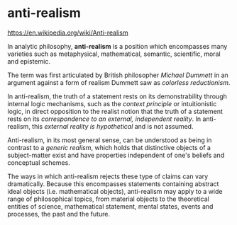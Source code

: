 # anti-realism

https://en.wikipedia.org/wiki/Anti-realism

In analytic philosophy, **anti-realism** is a position which encompasses many varieties such as metaphysical, mathematical, semantic, scientific, moral and epistemic.

The term was first articulated by British philosopher *Michael Dummett* in an argument against a form of realism Dummett saw as *colorless reductionism*.

In anti-realism, the truth of a statement rests on its demonstrability through internal logic mechanisms, such as the *context principle* or intuitionistic logic, in direct opposition to the realist notion that the truth of a statement rests on its *correspondence to an external, independent reality*. In anti-realism, this *external reality is hypothetical* and is not assumed.

Anti-realism, in its most general sense, can be understood as being in contrast to a *generic realism*, which holds that distinctive objects of a subject-matter exist and have properties independent of one's beliefs and conceptual schemes.

The ways in which anti-realism rejects these type of claims can vary dramatically. Because this encompasses statements containing abstract ideal objects (i.e. mathematical objects), anti-realism may apply to a wide range of philosophical topics, from material objects to the theoretical entities of science, mathematical statement, mental states, events and processes, the past and the future.
